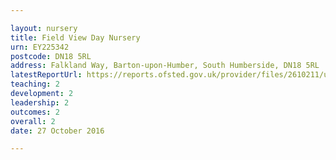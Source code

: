 ```yaml
---

layout: nursery
title: Field View Day Nursery
urn: EY225342
postcode: DN18 5RL
address: Falkland Way, Barton-upon-Humber, South Humberside, DN18 5RL
latestReportUrl: https://reports.ofsted.gov.uk/provider/files/2610211/urn/EY225342.pdf
teaching: 2
development: 2
leadership: 2
outcomes: 2
overall: 2
date: 27 October 2016

---
```

